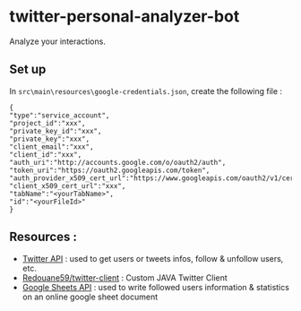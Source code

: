 # twitter-personal-analyzer-bot
Analyze your interactions.

## Set up
In `src\main\resources\google-credentials.json`, create the following file :

```$xslt
{
"type":"service_account",
"project_id":"xxx",
"private_key_id":"xxx",
"private_key":"xxx",
"client_email":"xxx",
"client_id":"xxx",
"auth_uri":"http://accounts.google.com/o/oauth2/auth",
"token_uri":"https://oauth2.googleapis.com/token",
"auth_provider_x509_cert_url":"https://www.googleapis.com/oauth2/v1/certs",
"client_x509_cert_url":"xxx",
"tabName":"<yourTabName>",
"id":"<yourFileId>"
}
```

## Resources :
- [Twitter API](https://developer.twitter.com/en/docs) : used to get users or tweets infos, follow & unfollow users, etc.
- [Redouane59/twitter-client](https://github.com/redouane59/twitter-client) : Custom JAVA Twitter Client
- [Google Sheets API](https://developers.google.com/sheets/api/) : used to write followed users information & statistics on an online google sheet document


